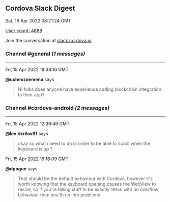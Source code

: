 ## Cordova Slack Digest
Sat, 16 Apr 2022 08:21:24 GMT

[User count: 4688](https://cordova.slack.com/)


Join the conversation at [slack.cordova.io](http://slack.cordova.io/)

### __Channel #general__ _(1 messages)_
---

Fri, 15 Apr 2022 18:38:16 GMT

__@ucheozoemena__ says 
> Hi folks does anyone have experience adding blockchain integration to their app?
> 

### __Channel #cordova-android__ _(2 messages)_
---

Fri, 15 Apr 2022 12:39:49 GMT

__@leo.skrilax91__ says 
> okay so what i need to do in order to be able to scroll when the keyboard is up ?
> 

Fri, 15 Apr 2022 15:16:09 GMT

__@dpogue__ says 
> That should be the default behaviour with Cordova, however it's worth knowing that the keyboard opening causes the WebView to resize, so if you're telling stuff to be exactly `100vh` with no overflow behaviour then you'll run into problems
> 
